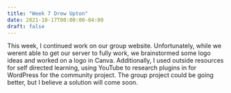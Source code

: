 ```yaml
---
title: "Week 7 Drew Upton"
date: 2021-10-17T00:00:00-04:00
draft: false
---
```


This week, I continued work on our group website. Unfortunately, while we werent able to get our server to fully work, we brainstormed some logo ideas and worked on a logo in Canva. Additionally, I used outside resources for self directed learning, using YouTube to research plugins in for WordPress for the community project. The group project could be going better, but I believe a solution will come soon. 
